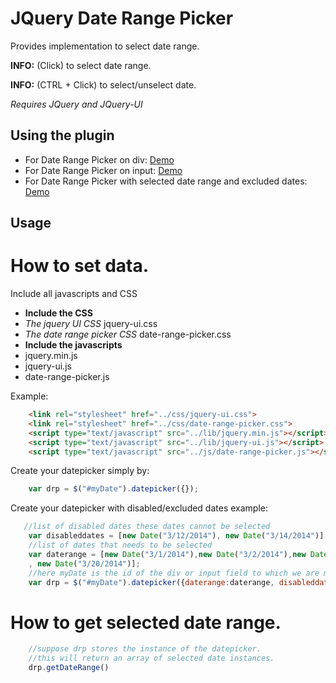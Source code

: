 JQuery Date Range Picker
=====================

Provides implementation to select date range. 


**INFO:** (Click) to select date range.

**INFO:** (CTRL + Click) to select/unselect date.

*Requires JQuery and JQuery-UI*

## Using the plugin

* For Date Range Picker on div: [Demo](http://cyrilcherian.github.io/date-range-picker/demo/datepickerdiv.html)
* For Date Range Picker on input: [Demo](http://cyrilcherian.github.io/date-range-picker/demo/datepickerinput.html)
* For Date Range Picker with selected date range and excluded dates: [Demo](http://cyrilcherian.github.io/date-range-picker/demo/datepickerexcluded.html)


## Usage

# How to set data.

Include all javascripts and CSS

- **Include the CSS**
- _The jquery UI CSS_ jquery-ui.css
- _The date range picker CSS_ date-range-picker.css
- **Include the javascripts**
- jquery.min.js
- jquery-ui.js
- date-range-picker.js

Example:
```html
    <link rel="stylesheet" href="../css/jquery-ui.css">
    <link rel="stylesheet" href="../css/date-range-picker.css">
    <script type="text/javascript" src="../lib/jquery.min.js"></script>
    <script type="text/javascript" src="../lib/jquery-ui.js"></script>
    <script type="text/javascript" src="../js/date-range-picker.js"></script>
```

Create your datepicker simply by:

```javascript
    var drp = $("#myDate").datepicker({});
```

Create your datepicker with disabled/excluded dates example:
```javascript
   //list of disabled dates these dates cannot be selected
    var disableddates = [new Date("3/12/2014"), new Date("3/14/2014")]
    //list of dates that needs to be selected
    var daterange = [new Date("3/1/2014"),new Date("3/2/2014"),new Date("3/3/2014")
    , new Date("3/20/2014")];
    //here myDate is the id of the div or input field to which we are making the date range picker.
    var drp = $("#myDate").datepicker({daterange:daterange, disableddates:disableddates});
```

# How to get selected date range.

```javascript
    //suppose drp stores the instance of the datepicker.
    //this will return an array of selected date instances.
    drp.getDateRange()
    
```



